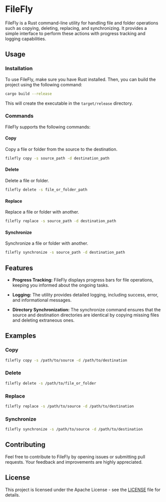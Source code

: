 # FileFly

FileFly is a Rust command-line utility for handling file and folder operations such as copying, deleting, replacing, and synchronizing. It provides a simple interface to perform these actions with progress tracking and logging capabilities.

## Usage

### Installation

To use FileFly, make sure you have Rust installed. Then, you can build the project using the following command:

```bash
cargo build --release
```

This will create the executable in the `target/release` directory.

### Commands

FileFly supports the following commands:

#### Copy

Copy a file or folder from the source to the destination.

```bash
filefly copy -s source_path -d destination_path
```

#### Delete

Delete a file or folder.

```bash
filefly delete -s file_or_folder_path
```

#### Replace

Replace a file or folder with another.

```bash
filefly replace -s source_path -d destination_path
```

#### Synchronize

Synchronize a file or folder with another.

```bash
filefly synchronize -s source_path -d destination_path
```

## Features

- **Progress Tracking:** FileFly displays progress bars for file operations, keeping you informed about the ongoing tasks.

- **Logging:** The utility provides detailed logging, including success, error, and informational messages.

- **Directory Synchronization:** The synchronize command ensures that the source and destination directories are identical by copying missing files and deleting extraneous ones.

## Examples

### Copy

```bash
filefly copy -s /path/to/source -d /path/to/destination
```

### Delete

```bash
filefly delete -s /path/to/file_or_folder
```

### Replace

```bash
filefly replace -s /path/to/source -d /path/to/destination
```

### Synchronize

```bash
filefly synchronize -s /path/to/source -d /path/to/destination
```

## Contributing

Feel free to contribute to FileFly by opening issues or submitting pull requests. Your feedback and improvements are highly appreciated.

## License

This project is licensed under the Apache License - see the [LICENSE](LICENSE) file for details.
